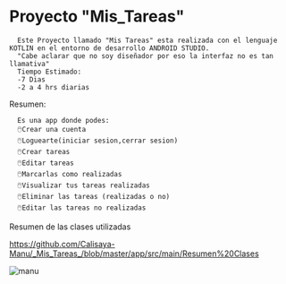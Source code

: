 # Proyecto "Mis_Tareas"
      Este Proyecto llamado "Mis Tareas" esta realizada con el lenguaje KOTLIN en el entorno de desarrollo ANDROID STUDIO.
      "Cabe aclarar que no soy diseñador por eso la interfaz no es tan llamativa"
      Tiempo Estimado:
      -7 Dias
      -2 a 4 hrs diarias
      
Resumen:

      Es una app donde podes:
      🖱️Crear una cuenta
      🖱️Loguearte(iniciar sesion,cerrar sesion)
      🖱️Crear tareas
      🖱️Editar tareas
      🖱️Marcarlas como realizadas
      🖱️Visualizar tus tareas realizadas
      🖱️Eliminar las tareas (realizadas o no)
      🖱️Editar las tareas no realizadas

Resumen de las clases utilizadas

https://github.com/Calisaya-Manu/_Mis_Tareas_/blob/master/app/src/main/Resumen%20Clases      

![manu](https://github.com/Calisaya-Manu/_Mis_Tareas_/assets/102339222/0b2c5f24-de98-4d1d-a52b-59bc1cfba11d)

      
      
